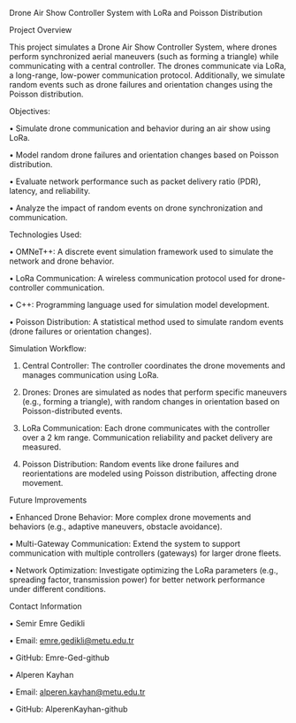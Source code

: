 Drone Air Show Controller System with LoRa and Poisson Distribution

Project Overview

This project simulates a Drone Air Show Controller System, where drones perform synchronized aerial maneuvers (such as forming a triangle) while communicating with a central controller. The drones communicate via LoRa, a long-range, low-power communication protocol. Additionally, we simulate random events such as drone failures and orientation changes using the Poisson distribution.

Objectives:
	
•	Simulate drone communication and behavior during an air show using LoRa.
	
•	Model random drone failures and orientation changes based on Poisson distribution.
	
•	Evaluate network performance such as packet delivery ratio (PDR), latency, and reliability.
	
•	Analyze the impact of random events on drone synchronization and communication.


Technologies Used:
	
•	OMNeT++: A discrete event simulation framework used to simulate the network and drone behavior.
	
•	LoRa Communication: A wireless communication protocol used for drone-controller communication.
	
•	C++: Programming language used for simulation model development.
	
•	Poisson Distribution: A statistical method used to simulate random events (drone failures or orientation changes).

Simulation Workflow:
	
1.	Central Controller: The controller coordinates the drone movements and manages communication using LoRa.
	
2.	Drones: Drones are simulated as nodes that perform specific maneuvers (e.g., forming a triangle), with random changes in orientation based on Poisson-distributed events.
	
3.	LoRa Communication: Each drone communicates with the controller over a 2 km range. Communication reliability and packet delivery are measured.
	
4.	Poisson Distribution: Random events like drone failures and reorientations are modeled using Poisson distribution, affecting drone movement.

Future Improvements
	
•	Enhanced Drone Behavior: More complex drone movements and behaviors (e.g., adaptive maneuvers, obstacle avoidance).
	
•	Multi-Gateway Communication: Extend the system to support communication with multiple controllers (gateways) for larger drone fleets.
	
•	Network Optimization: Investigate optimizing the LoRa parameters (e.g., spreading factor, transmission power) for better network performance under different conditions.

Contact Information
	
•	Semir Emre Gedikli
	
•	Email: emre.gedikli@metu.edu.tr
	
•	GitHub: Emre-Ged-github
	
•	Alperen Kayhan
	
•	Email: alperen.kayhan@metu.edu.tr
	
•	GitHub: AlperenKayhan-github

